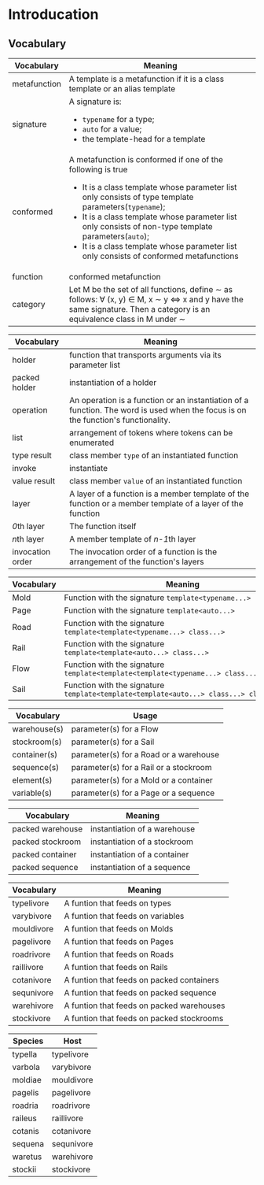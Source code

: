 
# Introducation

## Vocabulary

<table>
    <thead>
        <tr>
            <th>Vocabulary</th>
            <th>Meaning</th>
        </tr>
    </thead>
    <tbody>
        <tr>
            <td>metafunction</td>
            <td>A template is a metafunction if it is a class template or an alias template</td>
        </tr>
        <tr>
            <td>signature</td>
            <td>
                A signature is:
                <ul>
                    <li><code>typename</code> for a type;</li>
                    <li><code>auto</code> for a value;</li>
                    <li>the template-head for a template</li>
                </ul>
        </tr>
        <tr>
            <td>conformed</td>
            <td>
                A metafunction is conformed if one of the following is true
                <ul>
                    <li>
                        It is a class template whose parameter list only consists of type template parameters(<code>typename</code>);
                    </li>
                    <li>
                        It is a class template whose parameter list only consists of non-type template parameters(<code>auto</code>);
                    </li>
                    <li>
                        It is a class template whose parameter list only consists of conformed metafunctions
                    </li>
                </ul>
            </td>
        </tr>
        <tr>
            <td>function</td>
            <td>conformed metafunction</td>
        </tr>
        <tr>
            <td>category</td>
            <td>
                Let M be the set of all functions, define &sim; as follows: &forall; (x, y) &isin; M, x &sim; y &iff; x and y have the same signature. Then a category is an equivalence class in M under &sim;
            </td>
        </tr>
    </tbody>
</table>

<table>
    <thead>
        <tr>
            <th>Vocabulary</th>
            <th>Meaning</th>
        </tr>
    </thead>
    <tbody>
        <tr>
            <td>holder</td>
            <td>function that transports arguments via its parameter list</td>
        </tr>
        <tr>
            <td>packed holder</td>
            <td>instantiation of a holder</td>
        </tr>
        <tr>
            <td>operation</td>
            <td>An operation is a function or an instantiation of a function. The word is used when the focus is on the function's functionality.</td>
        </tr>
        <tr>
            <td>list</td>
            <td>arrangement of tokens where tokens can be enumerated</td>
        </tr>
        <tr>
            <td>type result</td>
            <td>class member <code>type</code> of an instantiated function</td>
        </tr>
        <tr>
            <td>invoke</td>
            <td>instantiate</td>
        </tr>
        <tr>
            <td>value result</td>
            <td>class member <code>value</code> of an instantiated function</td>
        </tr>
        <tr>
            <td>layer</td>
            <td>A layer of a function is a member template of the function or a member template of a layer of the function</td>
        </tr>
        <tr>
            <td><i>0</i>th layer</td>
            <td>The function itself</td>
        </tr>
        <tr>
            <td><i>n</i>th layer</td>
            <td>A member template of <i>n-1</i>th layer</td>
        </tr>
        <tr>
            <td>invocation order</td>
            <td>The invocation order of a function is the arrangement of the function's layers</td>
        </tr>
    </tbody>
</table>

<table>
    <thead>
        <tr>
            <th>Vocabulary</th>
            <th>Meaning</th>
        </tr>
    </thead>
    <tbody>
        <tr>
            <td>Mold</td>
            <td>
                Function with the signature <code>template&lt;typename...&gt;</code>
            </td>
        </tr>
        <tr>
            <td>Page</td>
            <td>
                Function with the signature <code>template&lt;auto...&gt;</code>
            </td>
        </tr>
        <tr>
            <td>Road</td>
            <td>
                Function with the signature <code>template&lt;template&lt;typename...&gt;&nbsp;class...&gt;</code>
            </td>
        </tr>
        <tr>
            <td>Rail</td>
            <td>
                Function with the signature <code>template&lt;template&lt;auto...&gt;&nbsp;class...&gt;</code>
            </td>
        </tr>
        <tr>
            <td>Flow</td>
            <td>
                Function with the signature <code>template&lt;template&lt;template&lt;typename...&gt;&nbsp;class...&gt;&nbsp;class...&gt;</code>
            </td>
        </tr>
        <tr>
            <td>Sail</td>
            <td>
                Function with the signature <code>template&lt;template&lt;template&lt;auto...&gt;&nbsp;class...&gt;&nbsp;class...&gt;</code>
            </td>
        </tr>
</table>

<table>
    <thead>
        <tr>
            <th>Vocabulary</th>
            <th>Usage</th>
        </tr>
    </thead>
    <tbody>
        <tr>
            <td>warehouse(s)</td>
            <td>
                parameter(s) for a Flow
            </td>
        </tr>
        <tr>
            <td>stockroom(s)</td>
            <td>
                parameter(s) for a Sail
            </td>
        </tr>
        <tr>
            <td>container(s)</td>
            <td>
                parameter(s) for a Road or a warehouse
            </td>
        </tr>
        <tr>
            <td>sequence(s)</td>
            <td>
                parameter(s) for a Rail or a stockroom
            </td>
        </tr>
        <tr>
            <td>element(s)</td>
            <td>
                parameter(s) for a Mold or a container
            </td>
        </tr>
        <tr>
            <td>variable(s)</td>
            <td>
                parameter(s) for a Page or a sequence
            </td>
        </tr>
</table>

<table>
    <thead>
        <tr>
            <th>Vocabulary</th>
            <th>Meaning</th>
        </tr>
    </thead>
    <tbody>
        <tr>
            <td>packed warehouse</td>
            <td>
                instantiation of a warehouse
            </td>
        </tr>
        <tr>
            <td>packed stockroom</td>
            <td>
                instantiation of a stockroom
            </td>
        </tr>
        <tr>
            <td>packed container</td>
            <td>
                instantiation of a container
            </td>
        </tr>
        <tr>
            <td>packed sequence</td>
            <td>
                instantiation of a sequence
            </td>
        </tr>
</table>

<table>
    <thead>
        <tr>
            <th>Vocabulary</th>
            <th>Meaning</th>
        </tr>
    </thead>
    <tbody>
        <tr>
            <td>typelivore</td>
            <td>
                A funtion that feeds on types
            </td>
        </tr>
        <tr>
            <td>varybivore</td>
            <td>
                A funtion that feeds on variables
            </td>
        </tr>
        <tr>
            <td>mouldivore</td>
            <td>
                A funtion that feeds on Molds
            </td>
        </tr>
        <tr>
            <td>pagelivore</td>
            <td>
                A funtion that feeds on Pages
            </td>
        </tr>
        <tr>
            <td>roadrivore</td>
            <td>
                A funtion that feeds on Roads
            </td>
        </tr>
        <tr>
            <td>raillivore</td>
            <td>
                A funtion that feeds on Rails
            </td>
        </tr>
        <tr>
            <td>cotanivore</td>
            <td>
                A funtion that feeds on packed containers
            </td>
        </tr>
        <tr>
            <td>sequnivore</td>
            <td>
                A funtion that feeds on packed sequence
            </td>
        </tr>
        <tr>
            <td>warehivore</td>
            <td>
                A funtion that feeds on packed warehouses
            </td>
        </tr>
        <tr>
            <td>stockivore</td>
            <td>
                A funtion that feeds on packed stockrooms
            </td>
        </tr>
</table>

<table>
    <thead>
        <tr>
            <th>Species</th>
            <th>Host</th>
        </tr>
    </thead>
    <tbody>
        <tr>
            <td>typella</td>
            <td>
                typelivore
            </td>
        </tr>
        <tr>
            <td>varbola</td>
            <td>
                varybivore
            </td>
        </tr>
        <tr>
            <td>moldiae</td>
            <td>
                mouldivore
            </td>
        </tr>
        <tr>
            <td>pagelis</td>
            <td>
                pagelivore
            </td>
        </tr>
        <tr>
            <td>roadria</td>
            <td>
                roadrivore
            </td>
        </tr>
        <tr>
            <td>raileus</td>
            <td>
                raillivore
            </td>
        </tr>
        <tr>
            <td>cotanis</td>
            <td>
                cotanivore
            </td>
        </tr>
        <tr>
            <td>sequena</td>
            <td>
                sequnivore
            </td>
        </tr>
        <tr>
            <td>waretus</td>
            <td>
                warehivore
            </td>
        </tr>
        <tr>
            <td>stockii</td>
            <td>
                stockivore
            </td>
        </tr>
</table>
